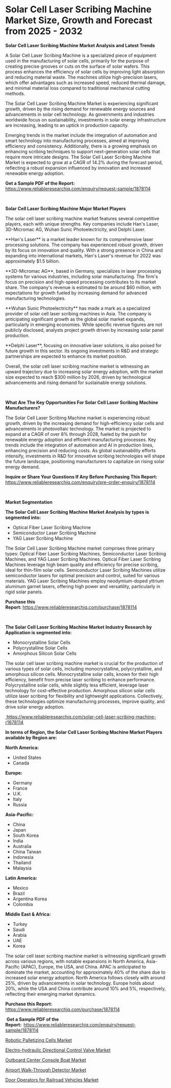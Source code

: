 <p><h1>Solar Cell Laser Scribing Machine Market Size, Growth and Forecast from 2025 - 2032</h1></p><p><strong>Solar Cell Laser Scribing Machine Market Analysis and Latest Trends</strong></p>
<p><p>A Solar Cell Laser Scribing Machine is a specialized piece of equipment used in the manufacturing of solar cells, primarily for the purpose of creating precise grooves or cuts on the surface of solar wafers. This process enhances the efficiency of solar cells by improving light absorption and reducing material waste. The machines utilize high-precision lasers, which offer advantages such as increased speed, reduced thermal damage, and minimal material loss compared to traditional mechanical cutting methods.</p><p>The Solar Cell Laser Scribing Machine Market is experiencing significant growth, driven by the rising demand for renewable energy sources and advancements in solar cell technology. As governments and industries worldwide focus on sustainability, investments in solar energy infrastructure are increasing, leading to an uptick in production capacity. </p><p>Emerging trends in the market include the integration of automation and smart technology into manufacturing processes, aimed at improving efficiency and consistency. Additionally, there is a growing emphasis on enhancing scribing techniques to support next-generation solar cells that require more intricate designs. The Solar Cell Laser Scribing Machine Market is expected to grow at a CAGR of 14.2% during the forecast period, reflecting a robust expansion influenced by innovation and increased renewable energy adoption.</p></p>
<p><strong>Get a Sample PDF of the Report:&nbsp;</strong> <a href="https://www.reliableresearchiq.com/enquiry/request-sample/1878114?utm_campaign=1123&utm_medium=2&utm_source=Github&utm_content=ia&utm_term=28022025&utm_id=solar-cell-laser-scribing-machine">https://www.reliableresearchiq.com/enquiry/request-sample/1878114</a></p>
<p>&nbsp;</p>
<p><strong>Solar Cell Laser Scribing Machine Major Market Players</strong></p>
<p><p>The solar cell laser scribing machine market features several competitive players, each with unique strengths. Key companies include Han's Laser, 3D-Micromac AG, Wuhan Sunic Photoelectricity, and Delphi Laser.</p><p>**Han's Laser** is a market leader known for its comprehensive laser processing solutions. The company has experienced robust growth, driven by its focus on innovation and quality. With a strong presence in China and expanding into international markets, Han's Laser's revenue for 2022 was approximately $1.5 billion.</p><p>**3D-Micromac AG**, based in Germany, specializes in laser processing systems for various industries, including solar manufacturing. The firm's focus on precision and high-speed processing contributes to its market share. The company's revenue is estimated to be around $60 million, with expectations for growth fueled by increasing demand for advanced manufacturing technologies.</p><p>**Wuhan Sunic Photoelectricity** has made a mark as a specialized provider of solar cell laser scribing machines in Asia. The company is anticipating significant growth as the global solar market expands, particularly in emerging economies. While specific revenue figures are not publicly disclosed, analysts project growth driven by increasing solar panel production.</p><p>**Delphi Laser**, focusing on innovative laser solutions, is also poised for future growth in this sector. Its ongoing investments in R&D and strategic partnerships are expected to enhance its market position. </p><p>Overall, the solar cell laser scribing machine market is witnessing an upward trajectory due to increasing solar energy adoption, with the market size expected to reach $300 million by 2026, driven by technological advancements and rising demand for sustainable energy solutions.</p></p>
<p>&nbsp;</p>
<p><strong>What Are The Key Opportunities For Solar Cell Laser Scribing Machine Manufacturers?</strong></p>
<p><p>The Solar Cell Laser Scribing Machine market is experiencing robust growth, driven by the increasing demand for high-efficiency solar cells and advancements in photovoltaic technology. The market is projected to expand at a CAGR of over 8% through 2028, fueled by the push for renewable energy adoption and efficient manufacturing processes. Key trends include the integration of automation and AI in production lines, enhancing precision and reducing costs. As global sustainability efforts intensify, investments in R&D for innovative scribing technologies will shape the future landscape, positioning manufacturers to capitalize on rising solar energy demand.</p></p>
<p><strong>Inquire or Share Your Questions If Any Before Purchasing This Report:</strong> <a href="https://www.reliableresearchiq.com/enquiry/pre-order-enquiry/1878114?utm_campaign=1123&utm_medium=2&utm_source=Github&utm_content=ia&utm_term=28022025&utm_id=solar-cell-laser-scribing-machine">https://www.reliableresearchiq.com/enquiry/pre-order-enquiry/1878114</a></p>
<p>&nbsp;</p>
<p><strong>Market Segmentation</strong></p>
<p><strong>The Solar Cell Laser Scribing Machine Market Analysis by types is segmented into:</strong></p>
<p><ul><li>Optical Fiber Laser Scribing Machine</li><li>Semiconductor Laser Scribing Machine</li><li>YAG Laser Scribing Machine</li></ul></p>
<p><p>The Solar Cell Laser Scribing Machine market comprises three primary types: Optical Fiber Laser Scribing Machines, Semiconductor Laser Scribing Machines, and YAG Laser Scribing Machines. Optical Fiber Laser Scribing Machines leverage high beam quality and efficiency for precise scribing, ideal for thin-film solar cells. Semiconductor Laser Scribing Machines utilize semiconductor lasers for optimal precision and control, suited for various materials. YAG Laser Scribing Machines employ neodymium-doped yttrium aluminum garnet lasers, offering high power and versatility, particularly in rigid solar panels.</p></p>
<p><strong>Purchase this Report:&nbsp;</strong><a href="https://www.reliableresearchiq.com/purchase/1878114?utm_campaign=1123&utm_medium=2&utm_source=Github&utm_content=ia&utm_term=28022025&utm_id=solar-cell-laser-scribing-machine">https://www.reliableresearchiq.com/purchase/1878114</a></p>
<p>&nbsp;</p>
<p><strong>The Solar Cell Laser Scribing Machine Market Industry Research by Application is segmented into:</strong></p>
<p><ul><li>Monocrystalline Solar Cells</li><li>Polycrystalline Solar Cells</li><li>Amorphous Silicon Solar Cells</li></ul></p>
<p><p>The solar cell laser scribing machine market is crucial for the production of various types of solar cells, including monocrystalline, polycrystalline, and amorphous silicon cells. Monocrystalline solar cells, known for their high efficiency, benefit from precise laser scribing to enhance performance. Polycrystalline solar cells, while slightly less efficient, leverage laser technology for cost-effective production. Amorphous silicon solar cells utilize laser scribing for flexibility and lightweight applications. Collectively, these technologies optimize manufacturing processes, improve quality, and drive solar energy adoption.</p></p>
<p><a href="https://www.reliableresearchiq.com/solar-cell-laser-scribing-machine-r1878114?utm_campaign=1123&utm_medium=2&utm_source=Github&utm_content=ia&utm_term=28022025&utm_id=solar-cell-laser-scribing-machine">&nbsp;https://www.reliableresearchiq.com/solar-cell-laser-scribing-machine-r1878114</a></p>
<p><strong>In terms of Region, the Solar Cell Laser Scribing Machine Market Players available by Region are:</strong></p>
<p>
    <p> <strong> North America: </strong>
        <ul>
            <li>United States</li>
            <li>Canada</li>
        </ul>
        </p> 
    <p> <strong> Europe: </strong>
        <ul>
            <li>Germany</li>
            <li>France</li>
            <li>U.K.</li>
            <li>Italy</li>
            <li>Russia</li>
        </ul>
        </p> 
    <p> <strong> Asia-Pacific: </strong>
        <ul>
            <li>China</li>
            <li>Japan</li>
            <li>South Korea</li>
            <li>India</li>
            <li>Australia</li>
            <li>China Taiwan</li>
            <li>Indonesia</li>
            <li>Thailand</li>
            <li>Malaysia</li>
        </ul>
        </p> 
    <p> <strong> Latin America: </strong>
        <ul>
            <li>Mexico</li>
            <li>Brazil</li>
            <li>Argentina Korea</li>
            <li>Colombia</li>
        </ul>
        </p> 
    <p> <strong> Middle East & Africa: </strong>
        <ul>
            <li>Turkey</li>
            <li>Saudi</li>
            <li>Arabia</li>
            <li>UAE</li>
            <li>Korea</li>
        </ul>
    </p>
    </p>
<p><p>The solar cell laser scribing machine market is witnessing significant growth across various regions, with notable expansions in North America, Asia-Pacific (APAC), Europe, the USA, and China. APAC is anticipated to dominate the market, accounting for approximately 40% of the share due to increased solar energy adoption. North America follows closely with around 25%, driven by advancements in solar technology. Europe holds about 20%, while the USA and China contribute around 10% and 5%, respectively, reflecting their emerging market dynamics.</p></p>
<p><strong>Purchase this Report: </strong><a href="https://www.reliableresearchiq.com/purchase/1878114?utm_campaign=1123&utm_medium=2&utm_source=Github&utm_content=ia&utm_term=28022025&utm_id=solar-cell-laser-scribing-machine">https://www.reliableresearchiq.com/purchase/1878114</a></p>
<p>&nbsp;<strong>Get a Sample PDF of the Report:&nbsp;&nbsp;</strong><a href="https://www.reliableresearchiq.com/enquiry/request-sample/1878114?utm_campaign=1123&utm_medium=2&utm_source=Github&utm_content=ia&utm_term=28022025&utm_id=solar-cell-laser-scribing-machine">https://www.reliableresearchiq.com/enquiry/request-sample/1878114</a></p>
<p><strong></strong></p>
<p><p><a href="https://github.com/xanaanenkaly/Market-Research-Report-List-1/blob/main/robotic-palletizing-cells-market.md?utm_campaign=1123&utm_medium=2&utm_source=Github&utm_content=ia&utm_term=28022025&utm_id=solar-cell-laser-scribing-machine">Robotic Palletizing Cells Market</a></p><p><a href="https://github.com/jaquelynhasenaue8/Market-Research-Report-List-1/blob/main/electro-hydraulic-directional-control-valve-market.md?utm_campaign=1123&utm_medium=2&utm_source=Github&utm_content=ia&utm_term=28022025&utm_id=solar-cell-laser-scribing-machine">Electro-hydraulic Directional Control Valve Market</a></p><p><a href="https://github.com/HobertDavis43/Market-Research-Report-List-1/blob/main/outboard-center-console-boat-market.md?utm_campaign=1123&utm_medium=2&utm_source=Github&utm_content=ia&utm_term=28022025&utm_id=solar-cell-laser-scribing-machine">Outboard Center Console Boat Market</a></p><p><a href="https://github.com/AlisaRowe24/Market-Research-Report-List-1/blob/main/airport-walk-through-detector-market.md?utm_campaign=1123&utm_medium=2&utm_source=Github&utm_content=ia&utm_term=28022025&utm_id=solar-cell-laser-scribing-machine">Airport Walk-Through Detector Market</a></p><p><a href="https://github.com/arvelm4nthig/Market-Research-Report-List-1/blob/main/door-operators-for-railroad-vehicles-market.md?utm_campaign=1123&utm_medium=2&utm_source=Github&utm_content=ia&utm_term=28022025&utm_id=solar-cell-laser-scribing-machine">Door Operators for Railroad Vehicles Market</a></p></p>